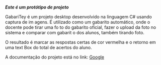 ***Este é um protótipo de projeto***

GabariTey é um projeto desktop desenvolvido na linguagem C# usando captura de im
agens. É utilizado como um gabarito automático, onde o docente pode tirar uma fo
to do gabarito oficial, fazer o upload da foto no sistema e comparar com gabarit
o dos alunos, também tirando foto.

O resultado é marcar as respostas certas de cor vermelha e o retorno em uma text
Box do total de acertos do aluno.

A documentação do projeto está no link: [Google](https://drive.google.com/file/d/0B4wHrnpkylGScTRCQWhISHZqVGM/view?usp=sharing)

